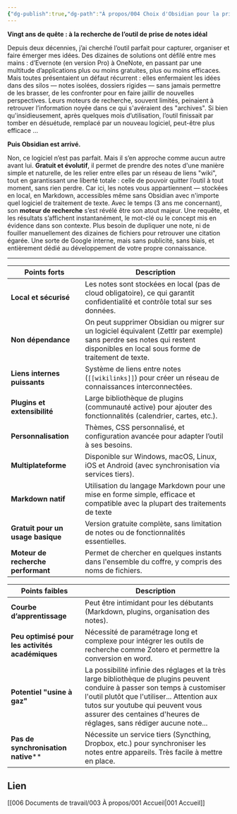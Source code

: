 ```yaml
---
{"dg-publish":true,"dg-path":"À propos/004 Choix d'Obsidian pour la prise de notes.md","permalink":"/a-propos/004-choix-d-obsidian-pour-la-prise-de-notes/","dgPassFrontmatter":true}
---
```


**Vingt ans de quête : à la recherche de l’outil de prise de notes idéal**

Depuis deux décennies, j’ai cherché l’outil parfait pour capturer, organiser et faire émerger mes idées. Des dizaines de solutions ont défilé entre mes mains : d’Evernote (en version Pro) à OneNote, en passant par une multitude d’applications plus ou moins gratuites, plus ou moins efficaces. Mais toutes présentaient un défaut récurrent : elles enfermaient les idées dans des silos — notes isolées, dossiers rigides — sans jamais permettre de les brasser, de les confronter pour en faire jaillir de nouvelles perspectives. 
Leurs moteurs de recherche, souvent limités, peinaient à retrouver l’information noyée dans ce qui s'avéraient des "archives". Si bien qu'insidieusement, après quelques mois d’utilisation, l’outil finissait par tomber en désuétude, remplacé par un nouveau logiciel, peut-être plus efficace …

**Puis Obsidian est arrivé.**

Non, ce logiciel n’est pas parfait. Mais il s’en approche comme aucun autre avant lui. **Gratuit et évolutif**, il permet de prendre des notes d'une manière simple et naturelle, de les relier entre elles par un réseau de liens "wiki", tout en garantissant une liberté totale : celle de pouvoir quitter l’outil à tout moment, sans rien perdre. Car ici, les notes vous appartiennent — stockées en local, en Markdown, accessibles même sans Obsidian avec n'importe quel logiciel de traitement de texte.
Avec le temps (3 ans me concernant), son **moteur de recherche** s’est révélé être son atout majeur. Une requête, et les résultats s’affichent instantanément, le mot-clé ou le concept mis en évidence dans son contexte. Plus besoin de dupliquer une note, ni de fouiller manuellement des dizaines de fichiers pour retrouver une citation égarée. 
Une sorte de Google interne, mais sans publicité, sans biais, et entièrement dédié au développement de votre propre connaissance.

---

| Points forts                       | Description                                                                                                                                                                    |
| ---------------------------------- | ------------------------------------------------------------------------------------------------------------------------------------------------------------------------------ |
| **Local et sécurisé**              | Les notes sont stockées en local (pas de cloud obligatoire), ce qui garantit confidentialité et contrôle total sur ses données.                                                |
| **Non dépendance**                 | On peut supprimer Obsidian ou migrer sur un logiciel équivalent (Zettlr par exemple) sans perdre ses notes qui restent disponibles en local sous forme de traitement de texte. |
| **Liens internes puissants**       | Système de liens entre notes (`[[wikilinks]]`) pour créer un réseau de connaissances interconnectées.                                                                          |
| **Plugins et extensibilité**       | Large bibliothèque de plugins (communauté active) pour ajouter des fonctionnalités (calendrier, cartes, etc.).                                                                 |
| **Personnalisation**               | Thèmes, CSS personnalisé, et configuration avancée pour adapter l’outil à ses besoins.                                                                                         |
| **Multiplateforme**                | Disponible sur Windows, macOS, Linux, iOS et Android (avec synchronisation via services tiers).                                                                                |
| **Markdown natif**                 | Utilisation du langage Markdown pour une mise en forme simple, efficace et compatible avec la plupart des traitements de texte                                                 |
| **Gratuit pour un usage basique**  | Version gratuite complète, sans limitation de notes ou de fonctionnalités essentielles.                                                                                        |
| **Moteur de recherche performant** | Permet de chercher en quelques instants dans l'ensemble du coffre, y compris des noms de fichiers.                                                                             |

| Points faibles                                  | Description                                                                                                                                                                                                                                                                             |
| ----------------------------------------------- | --------------------------------------------------------------------------------------------------------------------------------------------------------------------------------------------------------------------------------------------------------------------------------------- |
| **Courbe d’apprentissage**                      | Peut être intimidant pour les débutants (Markdown, plugins, organisation des notes).                                                                                                                                                                                                    |
| **Peu optimisé pour les activités académiques** | Nécessité de paramétrage long et complexe pour intégrer les outils de recherche comme Zotero et permettre la conversion en word.                                                                                                                                                        |
| **Potentiel "usine à gaz"**                     | La possibilité infinie des réglages et la très large bibliothèque de plugins peuvent conduire à passer son temps à customiser l'outil plutôt que l'utiliser... Attention aux tutos sur youtube qui peuvent vous assurer des centaines d'heures de réglages, sans rédiger aucune note... |
| **Pas de synchronisation native****             | Nécessite un service tiers (Syncthing, Dropbox, etc.) pour synchroniser les notes entre appareils. Très facile à mettre en place.                                                                                                                                                       |

## Lien
[[006 Documents de travail/003 À propos/001 Accueil\|001 Accueil]]